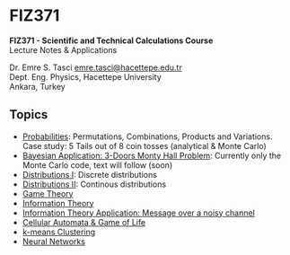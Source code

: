 # FIZ371
**FIZ371 - Scientific and Technical Calculations Course**\
Lecture Notes & Applications

Dr. Emre S. Tasci <emre.tasci@hacettepe.edu.tr>\
Dept. Eng. Physics, Hacettepe University\
Ankara, Turkey

Topics
---
* [Probabilities](FIZ371_LN02_EST_Probabilities.ipynb): Permutations, Combinations, Products and Variations. Case study: 5 Tails out of 8 coin tosses (analytical & Monte Carlo)
* [Bayesian Application: 3-Doors Monty Hall Problem](FIZ371_LN08_EST_Application_Monty_Hall.ipynb): Currently only the Monte Carlo code, text will follow (soon)
* [Distributions I](FIZ371_LN10_EST_Distributions_1.ipynb): Discrete distributions
* [Distributions II](FIZ371_LN15_EST_Distributions_2.ipynb): Continous distributions
* [Game Theory](FIZ371_LN25_EST_Game_Theory.ipynb)
* [Information Theory](FIZ371_LN36_EST_Information_Theory.ipynb)
* [Information Theory Application: Message over a noisy channel](FIZ371_LN36_EST_Information_Theory_MessageTransmissionOverNoise.ipynb)
* [Cellular Automata & Game of Life](FIZ371_LN47_EST_CellularAutomata_GameOfLife.ipynb)
* [k-means Clustering](FIZ371_LN58_EST_ClusteringAndClassification.ipynb)
* [Neural Networks](FIZ371_LN69_EST_NeuralNetworks.ipynb)
